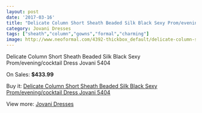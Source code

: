```yaml
---
layout: post
date: '2017-03-16'
title: "Delicate Column Short Sheath Beaded Silk Black Sexy Prom/evening/cocktail Dress Jovani 5404"
category: Jovani Dresses
tags: ["sheath","column","gowns","formal","charming"]
image: http://www.neoformal.com/4392-thickbox_default/delicate-column-short-sheath-beaded-silk-black-sexy-prom-evening-cocktail-dress-jovani-5404.jpg
---
```

Delicate Column Short Sheath Beaded Silk Black Sexy Prom/evening/cocktail Dress Jovani 5404

On Sales: **$433.99**
<a href="https://www.neoformal.com/en/jovani-dresses/1640-delicate-column-short-sheath-beaded-silk-black-sexy-prom-evening-cocktail-dress-jovani-5404.html"><amp-img layout="responsive" width="600" height="600" src="//www.neoformal.com/4392-thickbox_default/delicate-column-short-sheath-beaded-silk-black-sexy-prom-evening-cocktail-dress-jovani-5404.jpg" alt="Delicate Column Short Sheath Beaded Silk Black Sexy Prom/evening/cocktail Dress Jovani 5404 0" /></a>
<a href="https://www.neoformal.com/en/jovani-dresses/1640-delicate-column-short-sheath-beaded-silk-black-sexy-prom-evening-cocktail-dress-jovani-5404.html"><amp-img layout="responsive" width="600" height="600" src="//www.neoformal.com/4394-thickbox_default/delicate-column-short-sheath-beaded-silk-black-sexy-prom-evening-cocktail-dress-jovani-5404.jpg" alt="Delicate Column Short Sheath Beaded Silk Black Sexy Prom/evening/cocktail Dress Jovani 5404 1" /></a>
<a href="https://www.neoformal.com/en/jovani-dresses/1640-delicate-column-short-sheath-beaded-silk-black-sexy-prom-evening-cocktail-dress-jovani-5404.html"><amp-img layout="responsive" width="600" height="600" src="//www.neoformal.com/4393-thickbox_default/delicate-column-short-sheath-beaded-silk-black-sexy-prom-evening-cocktail-dress-jovani-5404.jpg" alt="Delicate Column Short Sheath Beaded Silk Black Sexy Prom/evening/cocktail Dress Jovani 5404 2" /></a>

Buy it: [Delicate Column Short Sheath Beaded Silk Black Sexy Prom/evening/cocktail Dress Jovani 5404](https://www.neoformal.com/en/jovani-dresses/1640-delicate-column-short-sheath-beaded-silk-black-sexy-prom-evening-cocktail-dress-jovani-5404.html "Delicate Column Short Sheath Beaded Silk Black Sexy Prom/evening/cocktail Dress Jovani 5404")

View more: [Jovani Dresses](https://www.neoformal.com/en/15-jovani-dresses "Jovani Dresses")